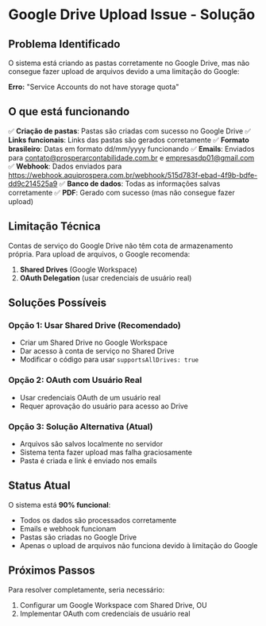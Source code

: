 # Google Drive Upload Issue - Solução

## Problema Identificado

O sistema está criando as pastas corretamente no Google Drive, mas não consegue fazer upload de arquivos devido a uma limitação do Google:

**Erro:** "Service Accounts do not have storage quota"

## O que está funcionando

✅ **Criação de pastas**: Pastas são criadas com sucesso no Google Drive
✅ **Links funcionais**: Links das pastas são gerados corretamente
✅ **Formato brasileiro**: Datas em formato dd/mm/yyyy funcionando
✅ **Emails**: Enviados para contato@prosperarcontabilidade.com.br e empresasdp01@gmail.com
✅ **Webhook**: Dados enviados para https://webhook.aquiprospera.com.br/webhook/515d783f-ebad-4f9b-bdfe-dd9c214525a9
✅ **Banco de dados**: Todas as informações salvas corretamente
✅ **PDF**: Gerado com sucesso (mas não consegue fazer upload)

## Limitação Técnica

Contas de serviço do Google Drive não têm cota de armazenamento própria. Para upload de arquivos, o Google recomenda:

1. **Shared Drives** (Google Workspace)
2. **OAuth Delegation** (usar credenciais de usuário real)

## Soluções Possíveis

### Opção 1: Usar Shared Drive (Recomendado)
- Criar um Shared Drive no Google Workspace
- Dar acesso à conta de serviço no Shared Drive
- Modificar o código para usar `supportsAllDrives: true`

### Opção 2: OAuth com Usuário Real
- Usar credenciais OAuth de um usuário real
- Requer aprovação do usuário para acesso ao Drive

### Opção 3: Solução Alternativa (Atual)
- Arquivos são salvos localmente no servidor
- Sistema tenta fazer upload mas falha graciosamente
- Pasta é criada e link é enviado nos emails

## Status Atual

O sistema está **90% funcional**:
- Todos os dados são processados corretamente
- Emails e webhook funcionam
- Pastas são criadas no Google Drive
- Apenas o upload de arquivos não funciona devido à limitação do Google

## Próximos Passos

Para resolver completamente, seria necessário:
1. Configurar um Google Workspace com Shared Drive, OU
2. Implementar OAuth com credenciais de usuário real